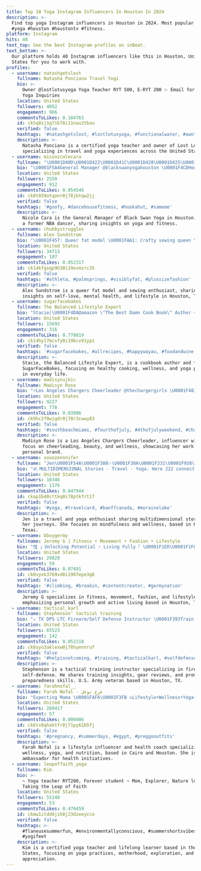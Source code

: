 ```yaml
---
title: Top 10 Yoga Instagram Influencers In Houston In 2024
description: >-
  Find top yoga Instagram influencers in Houston in 2024. Most popular hashtags:
  #yoga #houston #houstontx #fitness.
platform: Instagram
hits: 40
text_top: See the best Instagram profiles on inBeat.
text_bottom: >-
  Our platform holds 40 Instagram influencers like this in Houston, United
  States for you to work with.
profiles:
  - username: natashgetslost
    fullname: Natasha Ponciano Travel Yogi
    bio: >-
      Owner @lostlotusyoga Yoga Teacher RYT 500, E-RYT 200 ✨ Email for Private
      Yoga Inquiries
    location: United States
    followers: 4052
    engagement: 966
    commentsToLikes: 0.104763
    id: ck5q8sj1q7sb70i11nau3tbau
    verified: false
    hashtags: '#natashgetslost, #lostlotusyoga, #functionalwater, #owntheoneyou'
    description: >-
      Natasha Ponciano is a certified yoga teacher and owner of Lost Lotus Yoga,
      specializing in travel and yoga experiences across the United States.
  - username: missnicolecara
    fullname: "\U0001D40D\U0001D422\U0001D41C\U0001D428\U0001D425\U0001D41E \U0001D402\U0001D41A\U0001D42B\U0001D41A BLACK SWAN YOGA"
    bio: "\U0001F5A4General Manager @blackswanyogahouston \U0001F4CDHouston, TX Baby \U0001F483\U0001F3FC Former NBA Dancer \U0001F517"
    location: United States
    followers: 2550
    engagement: 912
    commentsToLikes: 0.054546
    id: ck8t039otqonr0j78jbtqw2jj
    verified: false
    hashtags: '#goofy, #dancehousefitness, #hookahut, #sameme'
    description: >-
      Nicole Cara is the General Manager of Black Swan Yoga in Houston, TX, and
      a former NBA dancer, sharing insights on yoga and fitness.
  - username: chubbystruggles
    fullname: Alex Sundstrom
    bio: "\U0001F457: Queer fat model \U0001FAA1: Crafty sewing queen \U0001F335: Plant and dog mama ❤️ Self-love, mental health, yoga \U0001F4CDHouston, TX \U0001F4E7: alexandriasundstrom@gmail.com"
    location: United States
    followers: 34713
    engagement: 107
    commentsToLikes: 0.052317
    id: ck14kfgxqp9h30i19esmzrc35
    verified: false
    hashtags: '#athleta, #palmsprings, #visiblyfat, #plussizefashion'
    description: >-
      Alex Sundstrom is a queer fat model and sewing enthusiast, sharing
      insights on self-love, mental health, and lifestyle in Houston, Texas.
  - username: sugarfacebakes
    fullname: The Balanced Lifestyle Expert
    bio: "Stacie|\U0001F4DA@amazon \"The Best Damn Cook Book\" Author + Founder Of SugarFaceBakes \U0001F36A Products, Live Yoga \U0001F4CD #houstontx @happywayau|HAPPYSTACIE \U0001F4CC I Can Help\U0001F447"
    location: United States
    followers: 15692
    engagement: 316
    commentsToLikes: 0.778819
    id: ck14hyl7mcsfy0i196cx91yp1
    verified: false
    hashtags: '#sugarfacebakes, #allrecipes, #happywayau, #foodandwine'
    description: >-
      Stacie, the Balanced Lifestyle Expert, is a cookbook author and founder of
      SugarFaceBakes, focusing on healthy cooking, wellness, and yoga practices
      in everyday life.
  - username: madisynujkic
    fullname: Madisyn Rose
    bio: "⚡️Los Angeles Chargers Cheerleader @thechargergirls \U0001F483\U0001F3FB@mtaagency \U0001F486\U0001F3FB‍♀️ @microneedlingbymadisyn"
    location: United States
    followers: 9227
    engagement: 778
    commentsToLikes: 0.03986
    id: ck9hc2f0wjgdr0j78r3cwwy83
    verified: false
    hashtags: '#southbeachmiami, #fourthofjuly, #4thofjulyweekend, #chargers'
    description: >-
      Madisyn Rose is a Los Angeles Chargers Cheerleader, influencer with a
      focus on cheerleading, beauty, and wellness, showcasing her work and
      personal brand.
  - username: xoxozennnifer
    fullname: "Jen\U0001F54A\U0001F308✨\U0001F30A\U0001F331\U0001F938\U0001F3FD‍♀️\U0001F30F"
    bio: "ॐ MULTIDIMENSIONAL Stories - Travel - Yoga. Here 222 connect \U0001F4CDHouston @zentheyogi | @smartcityhtx TXST Alum"
    location: United States
    followers: 10346
    engagement: 1176
    commentsToLikes: 0.047944
    id: ckap1b40cttkq0i78ptkfrt17
    verified: false
    hashtags: '#yoga, #travelcard, #banffcanada, #morainelake'
    description: >-
      Jen is a travel and yoga enthusiast sharing multidimensional stories from
      her journeys. She focuses on mindfulness and wellness, based in Houston,
      Texas.
  - username: bboygermy
    fullname: Jeremy G | Fitness • Movement • Fashion • Lifestyle
    bio: "恆 」Unlocking Potential ♮ Living Fully『 \U0001F1ED\U0001F1F0\U0001F1FA\U0001F1F8 』 ❖ : bboygermy@gmail.com • \U0001F918Houston, Texas ✈️ ⤓ Let’s Be Friends | \U0001F33F@constanteffortco"
    location: United States
    followers: 29829
    engagement: 59
    commentsToLikes: 0.07491
    id: ck0vyxk3769vd0i196fepe3g8
    verified: false
    hashtags: '#climbing, #breakin, #contentcreator, #germynation'
    description: >-
      Jeremy G specializes in fitness, movement, fashion, and lifestyle content,
      emphasizing personal growth and active living based in Houston, Texas.
  - username: tactical_karl
    fullname: Stephenson’ tactical training
    bio: "⚔ TX DPS LTC Firearm/Self Defense Instructor \U0001F393Train like you fight. Houston TX \U0001F681U.S Army Vet 12B/Air Assault\U0001F1FA\U0001F1F8 Register in bio \U0001F3A5Gear reviews Promo"
    location: United States
    followers: 65523
    engagement: 142
    commentsToLikes: 0.052218
    id: ck8syo3aklexw0j78hyennruf
    verified: false
    hashtags: '#helpisnotcoming, #training, #tacticalkarl, #selfdefense'
    description: >-
      Stephenson is a tactical training instructor specializing in firearms and
      self-defense. He shares training insights, gear reviews, and promotes
      preparedness skills. U.S. Army veteran based in Houston, TX.
  - username: farahnofal__
    fullname: Farah Nofal - فرح نوفل
    bio: "Expecting Mama \U0001FAF6\U0001F3FB ▫️Lifestyle•Wellness•Yoga•Nutrition▫️ ▫️YOGA TEACHER & HEALTH COACH @nestlepurelifeeg & @egyfoodbank Ambassador \U0001F4CDCairo/ Houston"
    location: United States
    followers: 289417
    engagement: 57
    commentsToLikes: 0.006006
    id: ck6tv8qhaktfr0j71py61b5fj
    verified: false
    hashtags: '#pregnancy, #summerdays, #egypt, #preggooutfits'
    description: >-
      Farah Nofal is a lifestyle influencer and health coach specializing in
      wellness, yoga, and nutrition, based in Cairo and Houston. She is also an
      ambassador for health initiatives.
  - username: leapoffaith_yoga
    fullname: Kim
    bio: >-
      ~ Yoga teacher RYT200, Forever student ~ Mom, Explorer, Nature lover ~
      Taking the Leap of Faith
    location: United States
    followers: 55240
    engagement: 53
    commentsToLikes: 0.470459
    id: ckmw1itdd8jih0j23dzeeycce
    verified: false
    hashtags: >-
      #flaneusesummerfun, #environmentallyconscious, #summershortsvibes3,
      #yogifeet
    description: >-
      Kim is a certified yoga teacher and lifelong learner based in the United
      States, focusing on yoga practices, motherhood, exploration, and nature
      appreciation.
---
```


